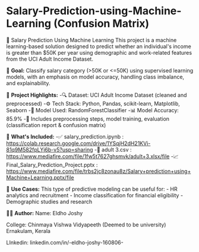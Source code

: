 # Salary-Prediction-using-Machine-Learning (Confusion Matrix)

💼 Salary Prediction Using Machine Learning  This project is a machine learning-based solution designed to predict whether an individual's income is greater than $50K per year using demographic and work-related features from the UCI Adult Income Dataset.


🎯 **Goal:**
Classify salary category (>50K or <=50K) using supervised learning models, with an emphasis on model accuracy, handling class imbalance, and explainability.


🚀 **Project Highlights:**
   -🔍 Dataset: UCI Adult Income Dataset (cleaned and preprocessed)
   -⚙️ Tech Stack: Python, Pandas, scikit-learn, Matplotlib, Seaborn
   -🧠 Model Used: RandomForestClassifier
   -📊 Model Accuracy: 85.9%
   -🧪 Includes preprocessing steps, model training, evaluation (classification report & confusion matrix)
   
   
📂 **What's Included:**
  -✅ salary_prediction.ipynb : https://colab.research.google.com/drive/1YSqjH2dH21KVi-81q9M582fpLYj6b-v5?usp=sharing
  -📄 adult 3.csv : https://www.mediafire.com/file/1fw5t7627ghsmvk/adult+3.xlsx/file
  -📈 Final_Salary_Prediction_Project.pptx : https://www.mediafire.com/file/trbs2jc8zonau8z/Salary+prediction+using+Machine+Learning.pptx/file
  

📌 **Use Cases:**
 This type of predictive modeling can be useful for:
    - HR analytics and recruitment 
    - Income classification for financial eligibility
    - Demographic studies and research
    

🧑‍💻 **Author:**
Name: Eldho Joshy

College: Chinmaya Vishwa Vidyapeeth (Deemed to be university) Ernakulam, Kerala

LInkedin: linkedin.com/in/-eldho-joshy-160806-

